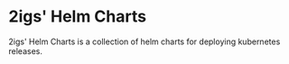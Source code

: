 # 2igs' Helm Charts
2igs' Helm Charts is a collection of helm charts for deploying kubernetes releases.
